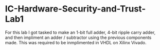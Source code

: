 # IC-Hardware-Security-and-Trust-Lab1

For this lab I got tasked to make an 1-bit full adder, 4-bit ripple carry adder, and then impliment an adder / subtractor using the previous components made.
This was required to be inmplimented in VHDL on Xilinx Vivado.
